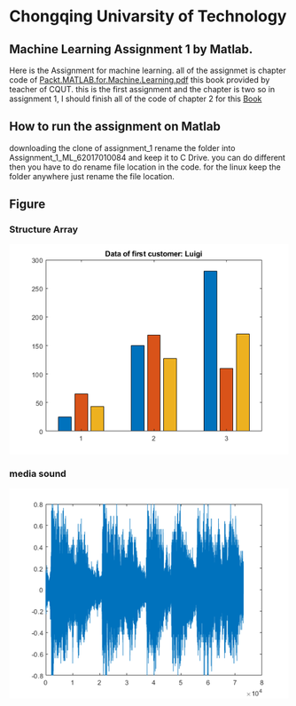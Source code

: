 # Chongqing Univarsity of Technology
## Machine Learning Assignment 1 by Matlab.

Here is the Assignment for machine learning. all of the assignmet is chapter code of [Packt.MATLAB.for.Machine.Learning.pdf](https://drive.google.com/file/d/1Aa9QMKs9jfy71nX3gsv4C699pS58V3ei/view?usp=sharing) this book provided by teacher of CQUT. this is the first assignment and the chapter is two so in assignment 1, I should finish all of the code of chapter 2 for this [Book](https://drive.google.com/file/d/1Aa9QMKs9jfy71nX3gsv4C699pS58V3ei/view?usp=sharing)

## How to run the assignment on Matlab 
downloading the clone of assignment_1 rename the folder into Assignment_1_ML_62017010084 and keep it to C Drive. you can do different then you have to do rename file location in the code. for the linux keep the folder anywhere just rename the file location.

## Figure 

### Structure Array 
![  ](Figure/structure_array.png)


### media sound 
![  ](Figure/medisound.png)

